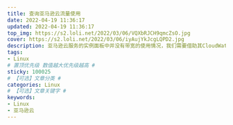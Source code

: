```yaml
---
title: 查询亚马逊云流量使用
date: 2022-04-19 11:36:17
updated: 2022-04-19 11:36:17
top_img: https://s2.loli.net/2022/03/06/VQXbRJCH9qmcZsO.jpg
cover: https://s2.loli.net/2022/03/06/iyAujYkJcgLQPD2.jpg
description: 亚马逊云服务的实例面板中并没有带宽的使用情况，我们需要借助其CloudWatch中的指标来统计带宽使用情况，避免超出套餐流量造成信用卡扣费
tags:
- Linux  
# 置顶优先级 数值越大优先级越高 #
sticky: 100025
# 【可选】文章分类 #
categories: Linux
# 【可选】文章关键字 #
keywords:
- Linux
- 亚马逊云
---
```


